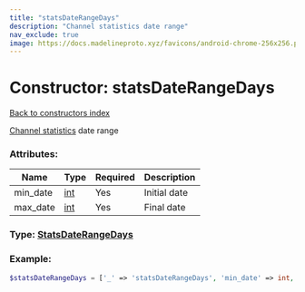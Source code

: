 ```yaml
---
title: "statsDateRangeDays"
description: "Channel statistics date range"
nav_exclude: true
image: https://docs.madelineproto.xyz/favicons/android-chrome-256x256.png
---
```

# Constructor: statsDateRangeDays  
[Back to constructors index](index.md)



[Channel statistics](https://core.telegram.org/api/stats) date range

### Attributes:

| Name     |    Type       | Required | Description |
|----------|---------------|----------|-------------|
|min\_date|[int](../types/int.md) | Yes|Initial date|
|max\_date|[int](../types/int.md) | Yes|Final date|



### Type: [StatsDateRangeDays](../types/StatsDateRangeDays.md)


### Example:

```php
$statsDateRangeDays = ['_' => 'statsDateRangeDays', 'min_date' => int, 'max_date' => int];
```  
